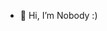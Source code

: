 - 👋 Hi, I’m Nobody :)


<!---
bm-sakeef/bm-sakeef is a ✨ special ✨ repository because its `README.md` (this file) appears on your GitHub profile.
You can click the Preview link to take a look at your changes.
--->
